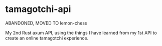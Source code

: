 # tamagotchi-api
ABANDONED, MOVED TO lemon-chess

My 2nd Rust axum API, using the things I have learned from my 1st API to create an online tamagotchi experience.
